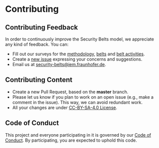 # Contributing

## Contributing Feedback

In order to continuously improve the Security Belts model, we appreciate any kind of feedback. You can:
- Fill out our surveys for the <a href="https://www.surveymonkey.de/r/MC6JQR2">methodology</a>, <a href="https://www.surveymonkey.de/r/MJWT29X">belts</a> and <a href="https://www.surveymonkey.de/r/MNWNVRB">belt activities</a>.
- Create a [new issue](https://github.com/AppSecure-nrw/security-belts/issues/new/choose) expressing your concerns and suggestions.
- Email us at security-belts@iem.fraunhofer.de.

## Contributing Content

- Create a new Pull Request, based on the **master** branch.
- Please let us know if you plan to work on an open issue (e.g., make a comment in the issue). This way, we can avoid redundant work.
- All your changes are under [CC-BY-SA-4.0 License](LICENSE).

## Code of Conduct

This project and everyone participating in it is governed by our [Code of Conduct](CODE_OF_CONDUCT.md). By participating, you are expected to uphold this code.
